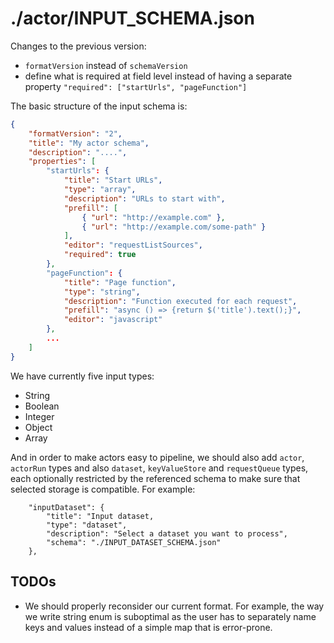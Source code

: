 # ./actor/INPUT_SCHEMA.json

Changes to the previous version:
- `formatVersion` instead of `schemaVersion`
- define what is required at field level instead of having a separate property `"required": ["startUrls", "pageFunction"]`

The basic structure of the input schema is:

```json
{
    "formatVersion": "2",
    "title": "My actor schema",
    "description": "....",
    "properties": [
        "startUrls": {
            "title": "Start URLs",
            "type": "array",
            "description": "URLs to start with",
            "prefill": [
                { "url": "http://example.com" },
                { "url": "http://example.com/some-path" }
            ],
            "editor": "requestListSources",
            "required": true
        },
        "pageFunction": {
            "title": "Page function",
            "type": "string",
            "description": "Function executed for each request",
            "prefill": "async () => {return $('title').text();}",
            "editor": "javascript"
        },
        ...
    ]
}
```

We have currently five input types:
- String
- Boolean
- Integer
- Object
- Array

And in order to make actors easy to pipeline, we should also add `actor`, `actorRun` types and also
`dataset`, `keyValueStore` and `requestQueue` types, each optionally
restricted by the referenced schema to make sure that selected storage is compatible. For example:

```
    "inputDataset": {
        "title": "Input dataset,
        "type": "dataset",
        "description": "Select a dataset you want to process",
        "schema": "./INPUT_DATASET_SCHEMA.json"
    },
```

## TODOs
- We should properly reconsider our current format. For example, the way we write string enum is suboptimal as the user has to separately name keys and values instead of a simple map that is error-prone.
